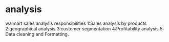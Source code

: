 # analysis
walmart sales analysis responsibilities
1:Sales analysis by products
2:geographical analysis
3:customer segmentation
4:Profitability analysis
5: Data cleaning and Formatting.
